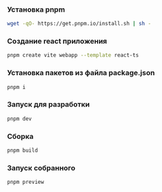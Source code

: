 ### Установка pnpm
```sh
wget -qO- https://get.pnpm.io/install.sh | sh -
```
### Создание react приложения
```sh
pnpm create vite webapp --template react-ts
```
### Установка пакетов из файла package.json
```sh
pnpm i
```
### Запуск для разработки
```sh
pnpm dev
```
### Сборка
```sh
pnpm build
```
### Запуск собранного
```sh
pnpm preview
```